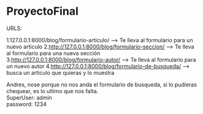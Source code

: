 # ProyectoFinal

URLS:

1.127.0.0.1:8000/blog/formulario-articulo/ --> Te lleva al formulario para un nuevo articulo
2.http://127.0.0.1:8000/blog/formulario-seccion/ --> Te lleva al formulario para una nueva sección
3.http://127.0.0.1:8000/blog/formulario-autor/ --> Te lleva al formulario para un nuevo autor
4.http://127.0.0.1:8000/blog/formulario-de-busqueda/ --> busca un articulo que quieras y lo muestra

Andres, nose porque no nos anda el formulario de busqueda, si lo pudieras chequear, es lo ultimo que nos falta.           
SuperUser: admin       
password: 1234       